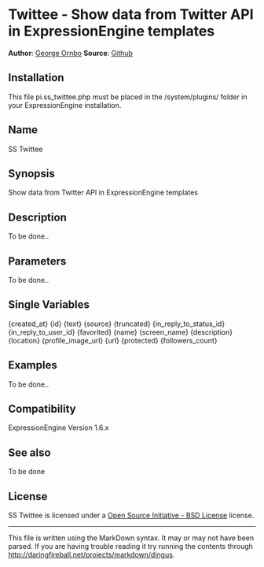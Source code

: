 Twittee - Show data from Twitter API in ExpressionEngine templates
===========================================================================

**Author**: [George Ornbo][]
**Source**: [Github][]

Installation
-----

This file pi.ss_twittee.php must be placed in the /system/plugins/ folder in your ExpressionEngine installation.

Name
------------------

SS Twittee

Synopsis
-------

Show data from Twitter API in ExpressionEngine templates

Description
-------

To be done..

Parameters
-------

To be done..
	
Single Variables
-------

{created_at}
{id}
{text}
{source}
{truncated}
{in_reply_to_status_id}
{in_reply_to_user_id}
{favorited}
{name}
{screen_name}
{description}
{location}
{profile_image_url}
{url}
{protected}
{followers_count}
	
Examples
-------

To be done..	
	
Compatibility
-------

ExpressionEngine Version 1.6.x

See also
-------

To be done
	
License
-------

SS Twittee is licensed under a [Open Source Initiative - BSD License][] license.


---

This file is written using the MarkDown syntax. It may or may not have been parsed. If you are having trouble reading it try running the contents through http://daringfireball.net/projects/markdown/dingus.

[George Ornbo]: http://shapeshed.com/
[ExpressionEngine]:http://www.expressionengine.com/index.php?affiliate=shapeshed
[Open Source Initiative - BSD License]: http://opensource.org/licenses/bsd-license.php
[Github]: http://github.com/shapeshed/ss.twittee.ee_addon/